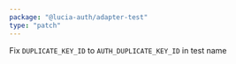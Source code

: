 ```yaml
---
package: "@lucia-auth/adapter-test"
type: "patch"
---
```


Fix `DUPLICATE_KEY_ID` to `AUTH_DUPLICATE_KEY_ID` in test name